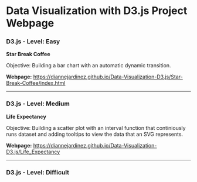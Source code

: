 # Data Visualization with D3.js Project Webpage


### D3.js - Level: Easy
**Star Break Coffee**

Objective: Building a bar chart with an automatic dynamic transition.

**Webpage:** 
https://diannejardinez.github.io/Data-Visualization-D3.js/Star-Break-Coffee/index.html


---

### D3.js - Level: Medium
**Life Expectancy**

Objective: Building a scatter plot with an interval function that continiously runs dataset and adding tooltips to view the data that an SVG represents.

**Webpage:** 
https://diannejardinez.github.io/Data-Visualization-D3.js/Life_Expectancy

---

### D3.js - Level: Difficult
